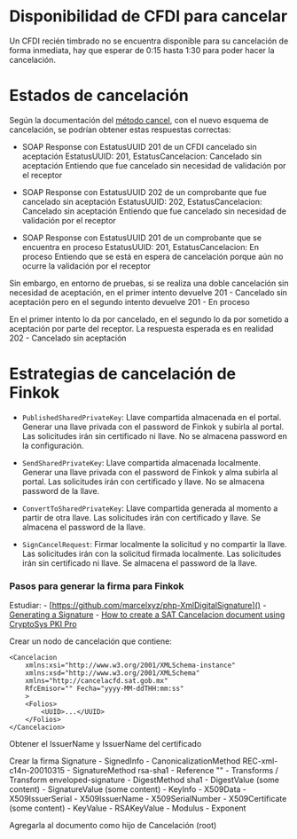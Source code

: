 # Disponibilidad de CFDI para cancelar

Un CFDI recién timbrado no se encuentra disponible para su cancelación de forma inmediata,
hay que esperar de 0:15 hasta 1:30 para poder hacer la cancelación.

# Estados de cancelación

Según la documentación del [método cancel](https://wiki.finkok.com/doku.php?id=cancel_method),
con el nuevo esquema de cancelación, se podrían obtener estas respuestas correctas:

- SOAP Response con EstatusUUID 201 de un CFDI cancelado sin aceptación
  EstatusUUID: 201, EstatusCancelacion: Cancelado sin aceptación
  Entiendo que fue cancelado sin necesidad de validación por el receptor

- SOAP Response con EstatusUUID 202 de un comprobante que fue cancelado sin aceptación
  EstatusUUID: 202, EstatusCancelacion: Cancelado sin aceptación
  Entiendo que fue cancelado sin necesidad de validación por el receptor

- SOAP Response con EstatusUUID 201 de un comprobante que se encuentra en proceso
  EstatusUUID: 201, EstatusCancelacion: En proceso
  Entiendo que se está en espera de cancelación porque aún no ocurre la validación por el receptor

Sin embargo, en entorno de pruebas, si se realiza una doble cancelación sin necesidad de aceptación,
en el primer intento devuelve 201 - Cancelado sin aceptación
pero en el segundo intento devuelve 201 - En proceso

En el primer intento lo da por cancelado, en el segundo lo da por sometido a aceptación por parte del receptor.
La respuesta esperada es en realidad 202 - Cancelado sin aceptación


# Estrategias de cancelación de Finkok

- `PublishedSharedPrivateKey`: Llave compartida almacenada en el portal.
Generar una llave privada con el password de Finkok y subirla al portal.
Las solicitudes irán sin certificado ni llave. No se almacena password en la configuración.

- `SendSharedPrivateKey`: Llave compartida almacenada localmente.
Generar una llave privada con el password de Finkok y alma subirla al portal.
Las solicitudes irán con certificado y llave. No se almacena password de la llave.

- `ConvertToSharedPrivateKey`: Llave compartida generada al momento a partir de otra llave.
Las solicitudes irán con certificado y llave. Se almacena el password de la llave.

- `SignCancelRequest`: Firmar localmente la solicitud y no compartir la llave.
Las solicitudes irán con la solicitud firmada localmente. 
Las solicitudes irán sin certificado ni llave. Se almacena el password de la llave.

### Pasos para generar la firma para Finkok

Estudiar:
    - [https://github.com/marcelxyz/php-XmlDigitalSignature]()
    - [Generating a Signature](https://www.phpacademy.xyz/xml_webservices/generating_a_signature.html)
    - [How to create a SAT Cancelacion document using CryptoSys PKI Pro](https://www.cryptosys.net/pki/satcancelcfd.html)

Crear un nodo de cancelación que contiene:
```
<Cancelacion
    xmlns:xsi="http://www.w3.org/2001/XMLSchema-instance"
    xmlns:xsd="http://www.w3.org/2001/XMLSchema"
    xmlns="http://cancelacfd.sat.gob.mx"
    RfcEmisor="" Fecha="yyyy-MM-ddTHH:mm:ss"
    >
    <Folios>
        <UUID>...</UUID>
    </Folios>
</Cancelacion>
```

Obtener el IssuerName y IssuerName del certificado

Crear la firma Signature
    - SignedInfo
        - CanonicalizationMethod REC-xml-c14n-20010315
        - SignatureMethod rsa-sha1
        - Reference ""
            - Transforms / Transform enveloped-signature
            - DigestMethod sha1
            - DigestValue (some content)
    - SignatureValue (some content)
    - KeyInfo
        - X509Data
            - X509IssuerSerial
                - X509IssuerName
                - X509SerialNumber
            - X509Certificate (some content)
        - KeyValue
            - RSAKeyValue
                - Modulus
                - Exponent
                 
Agregarla al documento como hijo de Cancelación (root) 
